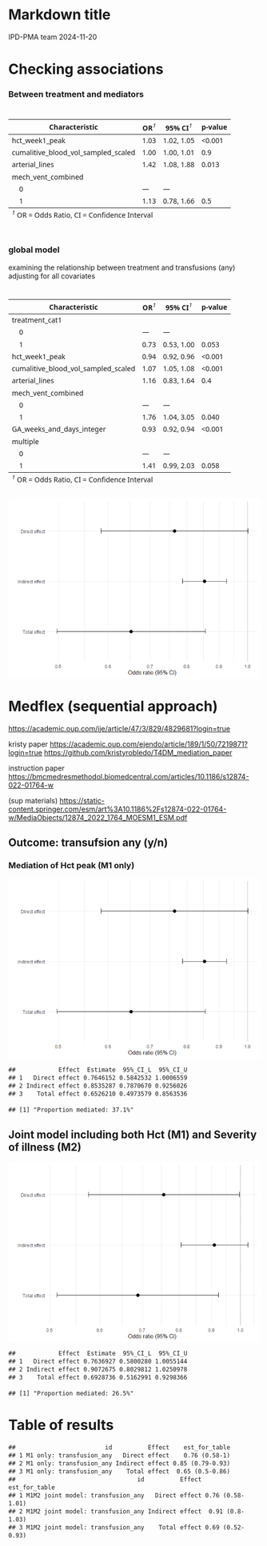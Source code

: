 Markdown title
================
IPD-PMA team
2024-11-20

# Checking associations

### Between treatment and mediators

<div id="ceutqoaijr" style="padding-left:0px;padding-right:0px;padding-top:10px;padding-bottom:10px;overflow-x:auto;overflow-y:auto;width:auto;height:auto;">
<style>#ceutqoaijr table {
  font-family: system-ui, 'Segoe UI', Roboto, Helvetica, Arial, sans-serif, 'Apple Color Emoji', 'Segoe UI Emoji', 'Segoe UI Symbol', 'Noto Color Emoji';
  -webkit-font-smoothing: antialiased;
  -moz-osx-font-smoothing: grayscale;
}
&#10;#ceutqoaijr thead, #ceutqoaijr tbody, #ceutqoaijr tfoot, #ceutqoaijr tr, #ceutqoaijr td, #ceutqoaijr th {
  border-style: none;
}
&#10;#ceutqoaijr p {
  margin: 0;
  padding: 0;
}
&#10;#ceutqoaijr .gt_table {
  display: table;
  border-collapse: collapse;
  line-height: normal;
  margin-left: auto;
  margin-right: auto;
  color: #333333;
  font-size: 16px;
  font-weight: normal;
  font-style: normal;
  background-color: #FFFFFF;
  width: auto;
  border-top-style: solid;
  border-top-width: 2px;
  border-top-color: #A8A8A8;
  border-right-style: none;
  border-right-width: 2px;
  border-right-color: #D3D3D3;
  border-bottom-style: solid;
  border-bottom-width: 2px;
  border-bottom-color: #A8A8A8;
  border-left-style: none;
  border-left-width: 2px;
  border-left-color: #D3D3D3;
}
&#10;#ceutqoaijr .gt_caption {
  padding-top: 4px;
  padding-bottom: 4px;
}
&#10;#ceutqoaijr .gt_title {
  color: #333333;
  font-size: 125%;
  font-weight: initial;
  padding-top: 4px;
  padding-bottom: 4px;
  padding-left: 5px;
  padding-right: 5px;
  border-bottom-color: #FFFFFF;
  border-bottom-width: 0;
}
&#10;#ceutqoaijr .gt_subtitle {
  color: #333333;
  font-size: 85%;
  font-weight: initial;
  padding-top: 3px;
  padding-bottom: 5px;
  padding-left: 5px;
  padding-right: 5px;
  border-top-color: #FFFFFF;
  border-top-width: 0;
}
&#10;#ceutqoaijr .gt_heading {
  background-color: #FFFFFF;
  text-align: center;
  border-bottom-color: #FFFFFF;
  border-left-style: none;
  border-left-width: 1px;
  border-left-color: #D3D3D3;
  border-right-style: none;
  border-right-width: 1px;
  border-right-color: #D3D3D3;
}
&#10;#ceutqoaijr .gt_bottom_border {
  border-bottom-style: solid;
  border-bottom-width: 2px;
  border-bottom-color: #D3D3D3;
}
&#10;#ceutqoaijr .gt_col_headings {
  border-top-style: solid;
  border-top-width: 2px;
  border-top-color: #D3D3D3;
  border-bottom-style: solid;
  border-bottom-width: 2px;
  border-bottom-color: #D3D3D3;
  border-left-style: none;
  border-left-width: 1px;
  border-left-color: #D3D3D3;
  border-right-style: none;
  border-right-width: 1px;
  border-right-color: #D3D3D3;
}
&#10;#ceutqoaijr .gt_col_heading {
  color: #333333;
  background-color: #FFFFFF;
  font-size: 100%;
  font-weight: normal;
  text-transform: inherit;
  border-left-style: none;
  border-left-width: 1px;
  border-left-color: #D3D3D3;
  border-right-style: none;
  border-right-width: 1px;
  border-right-color: #D3D3D3;
  vertical-align: bottom;
  padding-top: 5px;
  padding-bottom: 6px;
  padding-left: 5px;
  padding-right: 5px;
  overflow-x: hidden;
}
&#10;#ceutqoaijr .gt_column_spanner_outer {
  color: #333333;
  background-color: #FFFFFF;
  font-size: 100%;
  font-weight: normal;
  text-transform: inherit;
  padding-top: 0;
  padding-bottom: 0;
  padding-left: 4px;
  padding-right: 4px;
}
&#10;#ceutqoaijr .gt_column_spanner_outer:first-child {
  padding-left: 0;
}
&#10;#ceutqoaijr .gt_column_spanner_outer:last-child {
  padding-right: 0;
}
&#10;#ceutqoaijr .gt_column_spanner {
  border-bottom-style: solid;
  border-bottom-width: 2px;
  border-bottom-color: #D3D3D3;
  vertical-align: bottom;
  padding-top: 5px;
  padding-bottom: 5px;
  overflow-x: hidden;
  display: inline-block;
  width: 100%;
}
&#10;#ceutqoaijr .gt_spanner_row {
  border-bottom-style: hidden;
}
&#10;#ceutqoaijr .gt_group_heading {
  padding-top: 8px;
  padding-bottom: 8px;
  padding-left: 5px;
  padding-right: 5px;
  color: #333333;
  background-color: #FFFFFF;
  font-size: 100%;
  font-weight: initial;
  text-transform: inherit;
  border-top-style: solid;
  border-top-width: 2px;
  border-top-color: #D3D3D3;
  border-bottom-style: solid;
  border-bottom-width: 2px;
  border-bottom-color: #D3D3D3;
  border-left-style: none;
  border-left-width: 1px;
  border-left-color: #D3D3D3;
  border-right-style: none;
  border-right-width: 1px;
  border-right-color: #D3D3D3;
  vertical-align: middle;
  text-align: left;
}
&#10;#ceutqoaijr .gt_empty_group_heading {
  padding: 0.5px;
  color: #333333;
  background-color: #FFFFFF;
  font-size: 100%;
  font-weight: initial;
  border-top-style: solid;
  border-top-width: 2px;
  border-top-color: #D3D3D3;
  border-bottom-style: solid;
  border-bottom-width: 2px;
  border-bottom-color: #D3D3D3;
  vertical-align: middle;
}
&#10;#ceutqoaijr .gt_from_md > :first-child {
  margin-top: 0;
}
&#10;#ceutqoaijr .gt_from_md > :last-child {
  margin-bottom: 0;
}
&#10;#ceutqoaijr .gt_row {
  padding-top: 8px;
  padding-bottom: 8px;
  padding-left: 5px;
  padding-right: 5px;
  margin: 10px;
  border-top-style: solid;
  border-top-width: 1px;
  border-top-color: #D3D3D3;
  border-left-style: none;
  border-left-width: 1px;
  border-left-color: #D3D3D3;
  border-right-style: none;
  border-right-width: 1px;
  border-right-color: #D3D3D3;
  vertical-align: middle;
  overflow-x: hidden;
}
&#10;#ceutqoaijr .gt_stub {
  color: #333333;
  background-color: #FFFFFF;
  font-size: 100%;
  font-weight: initial;
  text-transform: inherit;
  border-right-style: solid;
  border-right-width: 2px;
  border-right-color: #D3D3D3;
  padding-left: 5px;
  padding-right: 5px;
}
&#10;#ceutqoaijr .gt_stub_row_group {
  color: #333333;
  background-color: #FFFFFF;
  font-size: 100%;
  font-weight: initial;
  text-transform: inherit;
  border-right-style: solid;
  border-right-width: 2px;
  border-right-color: #D3D3D3;
  padding-left: 5px;
  padding-right: 5px;
  vertical-align: top;
}
&#10;#ceutqoaijr .gt_row_group_first td {
  border-top-width: 2px;
}
&#10;#ceutqoaijr .gt_row_group_first th {
  border-top-width: 2px;
}
&#10;#ceutqoaijr .gt_summary_row {
  color: #333333;
  background-color: #FFFFFF;
  text-transform: inherit;
  padding-top: 8px;
  padding-bottom: 8px;
  padding-left: 5px;
  padding-right: 5px;
}
&#10;#ceutqoaijr .gt_first_summary_row {
  border-top-style: solid;
  border-top-color: #D3D3D3;
}
&#10;#ceutqoaijr .gt_first_summary_row.thick {
  border-top-width: 2px;
}
&#10;#ceutqoaijr .gt_last_summary_row {
  padding-top: 8px;
  padding-bottom: 8px;
  padding-left: 5px;
  padding-right: 5px;
  border-bottom-style: solid;
  border-bottom-width: 2px;
  border-bottom-color: #D3D3D3;
}
&#10;#ceutqoaijr .gt_grand_summary_row {
  color: #333333;
  background-color: #FFFFFF;
  text-transform: inherit;
  padding-top: 8px;
  padding-bottom: 8px;
  padding-left: 5px;
  padding-right: 5px;
}
&#10;#ceutqoaijr .gt_first_grand_summary_row {
  padding-top: 8px;
  padding-bottom: 8px;
  padding-left: 5px;
  padding-right: 5px;
  border-top-style: double;
  border-top-width: 6px;
  border-top-color: #D3D3D3;
}
&#10;#ceutqoaijr .gt_last_grand_summary_row_top {
  padding-top: 8px;
  padding-bottom: 8px;
  padding-left: 5px;
  padding-right: 5px;
  border-bottom-style: double;
  border-bottom-width: 6px;
  border-bottom-color: #D3D3D3;
}
&#10;#ceutqoaijr .gt_striped {
  background-color: rgba(128, 128, 128, 0.05);
}
&#10;#ceutqoaijr .gt_table_body {
  border-top-style: solid;
  border-top-width: 2px;
  border-top-color: #D3D3D3;
  border-bottom-style: solid;
  border-bottom-width: 2px;
  border-bottom-color: #D3D3D3;
}
&#10;#ceutqoaijr .gt_footnotes {
  color: #333333;
  background-color: #FFFFFF;
  border-bottom-style: none;
  border-bottom-width: 2px;
  border-bottom-color: #D3D3D3;
  border-left-style: none;
  border-left-width: 2px;
  border-left-color: #D3D3D3;
  border-right-style: none;
  border-right-width: 2px;
  border-right-color: #D3D3D3;
}
&#10;#ceutqoaijr .gt_footnote {
  margin: 0px;
  font-size: 90%;
  padding-top: 4px;
  padding-bottom: 4px;
  padding-left: 5px;
  padding-right: 5px;
}
&#10;#ceutqoaijr .gt_sourcenotes {
  color: #333333;
  background-color: #FFFFFF;
  border-bottom-style: none;
  border-bottom-width: 2px;
  border-bottom-color: #D3D3D3;
  border-left-style: none;
  border-left-width: 2px;
  border-left-color: #D3D3D3;
  border-right-style: none;
  border-right-width: 2px;
  border-right-color: #D3D3D3;
}
&#10;#ceutqoaijr .gt_sourcenote {
  font-size: 90%;
  padding-top: 4px;
  padding-bottom: 4px;
  padding-left: 5px;
  padding-right: 5px;
}
&#10;#ceutqoaijr .gt_left {
  text-align: left;
}
&#10;#ceutqoaijr .gt_center {
  text-align: center;
}
&#10;#ceutqoaijr .gt_right {
  text-align: right;
  font-variant-numeric: tabular-nums;
}
&#10;#ceutqoaijr .gt_font_normal {
  font-weight: normal;
}
&#10;#ceutqoaijr .gt_font_bold {
  font-weight: bold;
}
&#10;#ceutqoaijr .gt_font_italic {
  font-style: italic;
}
&#10;#ceutqoaijr .gt_super {
  font-size: 65%;
}
&#10;#ceutqoaijr .gt_footnote_marks {
  font-size: 75%;
  vertical-align: 0.4em;
  position: initial;
}
&#10;#ceutqoaijr .gt_asterisk {
  font-size: 100%;
  vertical-align: 0;
}
&#10;#ceutqoaijr .gt_indent_1 {
  text-indent: 5px;
}
&#10;#ceutqoaijr .gt_indent_2 {
  text-indent: 10px;
}
&#10;#ceutqoaijr .gt_indent_3 {
  text-indent: 15px;
}
&#10;#ceutqoaijr .gt_indent_4 {
  text-indent: 20px;
}
&#10;#ceutqoaijr .gt_indent_5 {
  text-indent: 25px;
}
</style>
<table class="gt_table" data-quarto-disable-processing="false" data-quarto-bootstrap="false">
  <thead>
    &#10;    <tr class="gt_col_headings">
      <th class="gt_col_heading gt_columns_bottom_border gt_left" rowspan="1" colspan="1" scope="col" id="&lt;strong&gt;Characteristic&lt;/strong&gt;"><strong>Characteristic</strong></th>
      <th class="gt_col_heading gt_columns_bottom_border gt_center" rowspan="1" colspan="1" scope="col" id="&lt;strong&gt;OR&lt;/strong&gt;&lt;span class=&quot;gt_footnote_marks&quot; style=&quot;white-space:nowrap;font-style:italic;font-weight:normal;&quot;&gt;&lt;sup&gt;1&lt;/sup&gt;&lt;/span&gt;"><strong>OR</strong><span class="gt_footnote_marks" style="white-space:nowrap;font-style:italic;font-weight:normal;"><sup>1</sup></span></th>
      <th class="gt_col_heading gt_columns_bottom_border gt_center" rowspan="1" colspan="1" scope="col" id="&lt;strong&gt;95% CI&lt;/strong&gt;&lt;span class=&quot;gt_footnote_marks&quot; style=&quot;white-space:nowrap;font-style:italic;font-weight:normal;&quot;&gt;&lt;sup&gt;1&lt;/sup&gt;&lt;/span&gt;"><strong>95% CI</strong><span class="gt_footnote_marks" style="white-space:nowrap;font-style:italic;font-weight:normal;"><sup>1</sup></span></th>
      <th class="gt_col_heading gt_columns_bottom_border gt_center" rowspan="1" colspan="1" scope="col" id="&lt;strong&gt;p-value&lt;/strong&gt;"><strong>p-value</strong></th>
    </tr>
  </thead>
  <tbody class="gt_table_body">
    <tr><td headers="label" class="gt_row gt_left">hct_week1_peak</td>
<td headers="estimate" class="gt_row gt_center">1.03</td>
<td headers="ci" class="gt_row gt_center">1.02, 1.05</td>
<td headers="p.value" class="gt_row gt_center"><0.001</td></tr>
    <tr><td headers="label" class="gt_row gt_left">cumalitive_blood_vol_sampled_scaled</td>
<td headers="estimate" class="gt_row gt_center">1.00</td>
<td headers="ci" class="gt_row gt_center">1.00, 1.01</td>
<td headers="p.value" class="gt_row gt_center">0.9</td></tr>
    <tr><td headers="label" class="gt_row gt_left">arterial_lines</td>
<td headers="estimate" class="gt_row gt_center">1.42</td>
<td headers="ci" class="gt_row gt_center">1.08, 1.88</td>
<td headers="p.value" class="gt_row gt_center">0.013</td></tr>
    <tr><td headers="label" class="gt_row gt_left">mech_vent_combined</td>
<td headers="estimate" class="gt_row gt_center"><br /></td>
<td headers="ci" class="gt_row gt_center"><br /></td>
<td headers="p.value" class="gt_row gt_center"><br /></td></tr>
    <tr><td headers="label" class="gt_row gt_left">    0</td>
<td headers="estimate" class="gt_row gt_center">—</td>
<td headers="ci" class="gt_row gt_center">—</td>
<td headers="p.value" class="gt_row gt_center"><br /></td></tr>
    <tr><td headers="label" class="gt_row gt_left">    1</td>
<td headers="estimate" class="gt_row gt_center">1.13</td>
<td headers="ci" class="gt_row gt_center">0.78, 1.66</td>
<td headers="p.value" class="gt_row gt_center">0.5</td></tr>
  </tbody>
  &#10;  <tfoot class="gt_footnotes">
    <tr>
      <td class="gt_footnote" colspan="4"><span class="gt_footnote_marks" style="white-space:nowrap;font-style:italic;font-weight:normal;"><sup>1</sup></span> OR = Odds Ratio, CI = Confidence Interval</td>
    </tr>
  </tfoot>
</table>
</div>

### global model

examining the relationship between treatment and transfusions (any)
adjusting for all covariates

<div id="qlswwzsuge" style="padding-left:0px;padding-right:0px;padding-top:10px;padding-bottom:10px;overflow-x:auto;overflow-y:auto;width:auto;height:auto;">
<style>#qlswwzsuge table {
  font-family: system-ui, 'Segoe UI', Roboto, Helvetica, Arial, sans-serif, 'Apple Color Emoji', 'Segoe UI Emoji', 'Segoe UI Symbol', 'Noto Color Emoji';
  -webkit-font-smoothing: antialiased;
  -moz-osx-font-smoothing: grayscale;
}
&#10;#qlswwzsuge thead, #qlswwzsuge tbody, #qlswwzsuge tfoot, #qlswwzsuge tr, #qlswwzsuge td, #qlswwzsuge th {
  border-style: none;
}
&#10;#qlswwzsuge p {
  margin: 0;
  padding: 0;
}
&#10;#qlswwzsuge .gt_table {
  display: table;
  border-collapse: collapse;
  line-height: normal;
  margin-left: auto;
  margin-right: auto;
  color: #333333;
  font-size: 16px;
  font-weight: normal;
  font-style: normal;
  background-color: #FFFFFF;
  width: auto;
  border-top-style: solid;
  border-top-width: 2px;
  border-top-color: #A8A8A8;
  border-right-style: none;
  border-right-width: 2px;
  border-right-color: #D3D3D3;
  border-bottom-style: solid;
  border-bottom-width: 2px;
  border-bottom-color: #A8A8A8;
  border-left-style: none;
  border-left-width: 2px;
  border-left-color: #D3D3D3;
}
&#10;#qlswwzsuge .gt_caption {
  padding-top: 4px;
  padding-bottom: 4px;
}
&#10;#qlswwzsuge .gt_title {
  color: #333333;
  font-size: 125%;
  font-weight: initial;
  padding-top: 4px;
  padding-bottom: 4px;
  padding-left: 5px;
  padding-right: 5px;
  border-bottom-color: #FFFFFF;
  border-bottom-width: 0;
}
&#10;#qlswwzsuge .gt_subtitle {
  color: #333333;
  font-size: 85%;
  font-weight: initial;
  padding-top: 3px;
  padding-bottom: 5px;
  padding-left: 5px;
  padding-right: 5px;
  border-top-color: #FFFFFF;
  border-top-width: 0;
}
&#10;#qlswwzsuge .gt_heading {
  background-color: #FFFFFF;
  text-align: center;
  border-bottom-color: #FFFFFF;
  border-left-style: none;
  border-left-width: 1px;
  border-left-color: #D3D3D3;
  border-right-style: none;
  border-right-width: 1px;
  border-right-color: #D3D3D3;
}
&#10;#qlswwzsuge .gt_bottom_border {
  border-bottom-style: solid;
  border-bottom-width: 2px;
  border-bottom-color: #D3D3D3;
}
&#10;#qlswwzsuge .gt_col_headings {
  border-top-style: solid;
  border-top-width: 2px;
  border-top-color: #D3D3D3;
  border-bottom-style: solid;
  border-bottom-width: 2px;
  border-bottom-color: #D3D3D3;
  border-left-style: none;
  border-left-width: 1px;
  border-left-color: #D3D3D3;
  border-right-style: none;
  border-right-width: 1px;
  border-right-color: #D3D3D3;
}
&#10;#qlswwzsuge .gt_col_heading {
  color: #333333;
  background-color: #FFFFFF;
  font-size: 100%;
  font-weight: normal;
  text-transform: inherit;
  border-left-style: none;
  border-left-width: 1px;
  border-left-color: #D3D3D3;
  border-right-style: none;
  border-right-width: 1px;
  border-right-color: #D3D3D3;
  vertical-align: bottom;
  padding-top: 5px;
  padding-bottom: 6px;
  padding-left: 5px;
  padding-right: 5px;
  overflow-x: hidden;
}
&#10;#qlswwzsuge .gt_column_spanner_outer {
  color: #333333;
  background-color: #FFFFFF;
  font-size: 100%;
  font-weight: normal;
  text-transform: inherit;
  padding-top: 0;
  padding-bottom: 0;
  padding-left: 4px;
  padding-right: 4px;
}
&#10;#qlswwzsuge .gt_column_spanner_outer:first-child {
  padding-left: 0;
}
&#10;#qlswwzsuge .gt_column_spanner_outer:last-child {
  padding-right: 0;
}
&#10;#qlswwzsuge .gt_column_spanner {
  border-bottom-style: solid;
  border-bottom-width: 2px;
  border-bottom-color: #D3D3D3;
  vertical-align: bottom;
  padding-top: 5px;
  padding-bottom: 5px;
  overflow-x: hidden;
  display: inline-block;
  width: 100%;
}
&#10;#qlswwzsuge .gt_spanner_row {
  border-bottom-style: hidden;
}
&#10;#qlswwzsuge .gt_group_heading {
  padding-top: 8px;
  padding-bottom: 8px;
  padding-left: 5px;
  padding-right: 5px;
  color: #333333;
  background-color: #FFFFFF;
  font-size: 100%;
  font-weight: initial;
  text-transform: inherit;
  border-top-style: solid;
  border-top-width: 2px;
  border-top-color: #D3D3D3;
  border-bottom-style: solid;
  border-bottom-width: 2px;
  border-bottom-color: #D3D3D3;
  border-left-style: none;
  border-left-width: 1px;
  border-left-color: #D3D3D3;
  border-right-style: none;
  border-right-width: 1px;
  border-right-color: #D3D3D3;
  vertical-align: middle;
  text-align: left;
}
&#10;#qlswwzsuge .gt_empty_group_heading {
  padding: 0.5px;
  color: #333333;
  background-color: #FFFFFF;
  font-size: 100%;
  font-weight: initial;
  border-top-style: solid;
  border-top-width: 2px;
  border-top-color: #D3D3D3;
  border-bottom-style: solid;
  border-bottom-width: 2px;
  border-bottom-color: #D3D3D3;
  vertical-align: middle;
}
&#10;#qlswwzsuge .gt_from_md > :first-child {
  margin-top: 0;
}
&#10;#qlswwzsuge .gt_from_md > :last-child {
  margin-bottom: 0;
}
&#10;#qlswwzsuge .gt_row {
  padding-top: 8px;
  padding-bottom: 8px;
  padding-left: 5px;
  padding-right: 5px;
  margin: 10px;
  border-top-style: solid;
  border-top-width: 1px;
  border-top-color: #D3D3D3;
  border-left-style: none;
  border-left-width: 1px;
  border-left-color: #D3D3D3;
  border-right-style: none;
  border-right-width: 1px;
  border-right-color: #D3D3D3;
  vertical-align: middle;
  overflow-x: hidden;
}
&#10;#qlswwzsuge .gt_stub {
  color: #333333;
  background-color: #FFFFFF;
  font-size: 100%;
  font-weight: initial;
  text-transform: inherit;
  border-right-style: solid;
  border-right-width: 2px;
  border-right-color: #D3D3D3;
  padding-left: 5px;
  padding-right: 5px;
}
&#10;#qlswwzsuge .gt_stub_row_group {
  color: #333333;
  background-color: #FFFFFF;
  font-size: 100%;
  font-weight: initial;
  text-transform: inherit;
  border-right-style: solid;
  border-right-width: 2px;
  border-right-color: #D3D3D3;
  padding-left: 5px;
  padding-right: 5px;
  vertical-align: top;
}
&#10;#qlswwzsuge .gt_row_group_first td {
  border-top-width: 2px;
}
&#10;#qlswwzsuge .gt_row_group_first th {
  border-top-width: 2px;
}
&#10;#qlswwzsuge .gt_summary_row {
  color: #333333;
  background-color: #FFFFFF;
  text-transform: inherit;
  padding-top: 8px;
  padding-bottom: 8px;
  padding-left: 5px;
  padding-right: 5px;
}
&#10;#qlswwzsuge .gt_first_summary_row {
  border-top-style: solid;
  border-top-color: #D3D3D3;
}
&#10;#qlswwzsuge .gt_first_summary_row.thick {
  border-top-width: 2px;
}
&#10;#qlswwzsuge .gt_last_summary_row {
  padding-top: 8px;
  padding-bottom: 8px;
  padding-left: 5px;
  padding-right: 5px;
  border-bottom-style: solid;
  border-bottom-width: 2px;
  border-bottom-color: #D3D3D3;
}
&#10;#qlswwzsuge .gt_grand_summary_row {
  color: #333333;
  background-color: #FFFFFF;
  text-transform: inherit;
  padding-top: 8px;
  padding-bottom: 8px;
  padding-left: 5px;
  padding-right: 5px;
}
&#10;#qlswwzsuge .gt_first_grand_summary_row {
  padding-top: 8px;
  padding-bottom: 8px;
  padding-left: 5px;
  padding-right: 5px;
  border-top-style: double;
  border-top-width: 6px;
  border-top-color: #D3D3D3;
}
&#10;#qlswwzsuge .gt_last_grand_summary_row_top {
  padding-top: 8px;
  padding-bottom: 8px;
  padding-left: 5px;
  padding-right: 5px;
  border-bottom-style: double;
  border-bottom-width: 6px;
  border-bottom-color: #D3D3D3;
}
&#10;#qlswwzsuge .gt_striped {
  background-color: rgba(128, 128, 128, 0.05);
}
&#10;#qlswwzsuge .gt_table_body {
  border-top-style: solid;
  border-top-width: 2px;
  border-top-color: #D3D3D3;
  border-bottom-style: solid;
  border-bottom-width: 2px;
  border-bottom-color: #D3D3D3;
}
&#10;#qlswwzsuge .gt_footnotes {
  color: #333333;
  background-color: #FFFFFF;
  border-bottom-style: none;
  border-bottom-width: 2px;
  border-bottom-color: #D3D3D3;
  border-left-style: none;
  border-left-width: 2px;
  border-left-color: #D3D3D3;
  border-right-style: none;
  border-right-width: 2px;
  border-right-color: #D3D3D3;
}
&#10;#qlswwzsuge .gt_footnote {
  margin: 0px;
  font-size: 90%;
  padding-top: 4px;
  padding-bottom: 4px;
  padding-left: 5px;
  padding-right: 5px;
}
&#10;#qlswwzsuge .gt_sourcenotes {
  color: #333333;
  background-color: #FFFFFF;
  border-bottom-style: none;
  border-bottom-width: 2px;
  border-bottom-color: #D3D3D3;
  border-left-style: none;
  border-left-width: 2px;
  border-left-color: #D3D3D3;
  border-right-style: none;
  border-right-width: 2px;
  border-right-color: #D3D3D3;
}
&#10;#qlswwzsuge .gt_sourcenote {
  font-size: 90%;
  padding-top: 4px;
  padding-bottom: 4px;
  padding-left: 5px;
  padding-right: 5px;
}
&#10;#qlswwzsuge .gt_left {
  text-align: left;
}
&#10;#qlswwzsuge .gt_center {
  text-align: center;
}
&#10;#qlswwzsuge .gt_right {
  text-align: right;
  font-variant-numeric: tabular-nums;
}
&#10;#qlswwzsuge .gt_font_normal {
  font-weight: normal;
}
&#10;#qlswwzsuge .gt_font_bold {
  font-weight: bold;
}
&#10;#qlswwzsuge .gt_font_italic {
  font-style: italic;
}
&#10;#qlswwzsuge .gt_super {
  font-size: 65%;
}
&#10;#qlswwzsuge .gt_footnote_marks {
  font-size: 75%;
  vertical-align: 0.4em;
  position: initial;
}
&#10;#qlswwzsuge .gt_asterisk {
  font-size: 100%;
  vertical-align: 0;
}
&#10;#qlswwzsuge .gt_indent_1 {
  text-indent: 5px;
}
&#10;#qlswwzsuge .gt_indent_2 {
  text-indent: 10px;
}
&#10;#qlswwzsuge .gt_indent_3 {
  text-indent: 15px;
}
&#10;#qlswwzsuge .gt_indent_4 {
  text-indent: 20px;
}
&#10;#qlswwzsuge .gt_indent_5 {
  text-indent: 25px;
}
</style>
<table class="gt_table" data-quarto-disable-processing="false" data-quarto-bootstrap="false">
  <thead>
    &#10;    <tr class="gt_col_headings">
      <th class="gt_col_heading gt_columns_bottom_border gt_left" rowspan="1" colspan="1" scope="col" id="&lt;strong&gt;Characteristic&lt;/strong&gt;"><strong>Characteristic</strong></th>
      <th class="gt_col_heading gt_columns_bottom_border gt_center" rowspan="1" colspan="1" scope="col" id="&lt;strong&gt;OR&lt;/strong&gt;&lt;span class=&quot;gt_footnote_marks&quot; style=&quot;white-space:nowrap;font-style:italic;font-weight:normal;&quot;&gt;&lt;sup&gt;1&lt;/sup&gt;&lt;/span&gt;"><strong>OR</strong><span class="gt_footnote_marks" style="white-space:nowrap;font-style:italic;font-weight:normal;"><sup>1</sup></span></th>
      <th class="gt_col_heading gt_columns_bottom_border gt_center" rowspan="1" colspan="1" scope="col" id="&lt;strong&gt;95% CI&lt;/strong&gt;&lt;span class=&quot;gt_footnote_marks&quot; style=&quot;white-space:nowrap;font-style:italic;font-weight:normal;&quot;&gt;&lt;sup&gt;1&lt;/sup&gt;&lt;/span&gt;"><strong>95% CI</strong><span class="gt_footnote_marks" style="white-space:nowrap;font-style:italic;font-weight:normal;"><sup>1</sup></span></th>
      <th class="gt_col_heading gt_columns_bottom_border gt_center" rowspan="1" colspan="1" scope="col" id="&lt;strong&gt;p-value&lt;/strong&gt;"><strong>p-value</strong></th>
    </tr>
  </thead>
  <tbody class="gt_table_body">
    <tr><td headers="label" class="gt_row gt_left">treatment_cat1</td>
<td headers="estimate" class="gt_row gt_center"><br /></td>
<td headers="ci" class="gt_row gt_center"><br /></td>
<td headers="p.value" class="gt_row gt_center"><br /></td></tr>
    <tr><td headers="label" class="gt_row gt_left">    0</td>
<td headers="estimate" class="gt_row gt_center">—</td>
<td headers="ci" class="gt_row gt_center">—</td>
<td headers="p.value" class="gt_row gt_center"><br /></td></tr>
    <tr><td headers="label" class="gt_row gt_left">    1</td>
<td headers="estimate" class="gt_row gt_center">0.73</td>
<td headers="ci" class="gt_row gt_center">0.53, 1.00</td>
<td headers="p.value" class="gt_row gt_center">0.053</td></tr>
    <tr><td headers="label" class="gt_row gt_left">hct_week1_peak</td>
<td headers="estimate" class="gt_row gt_center">0.94</td>
<td headers="ci" class="gt_row gt_center">0.92, 0.96</td>
<td headers="p.value" class="gt_row gt_center"><0.001</td></tr>
    <tr><td headers="label" class="gt_row gt_left">cumalitive_blood_vol_sampled_scaled</td>
<td headers="estimate" class="gt_row gt_center">1.07</td>
<td headers="ci" class="gt_row gt_center">1.05, 1.08</td>
<td headers="p.value" class="gt_row gt_center"><0.001</td></tr>
    <tr><td headers="label" class="gt_row gt_left">arterial_lines</td>
<td headers="estimate" class="gt_row gt_center">1.16</td>
<td headers="ci" class="gt_row gt_center">0.83, 1.64</td>
<td headers="p.value" class="gt_row gt_center">0.4</td></tr>
    <tr><td headers="label" class="gt_row gt_left">mech_vent_combined</td>
<td headers="estimate" class="gt_row gt_center"><br /></td>
<td headers="ci" class="gt_row gt_center"><br /></td>
<td headers="p.value" class="gt_row gt_center"><br /></td></tr>
    <tr><td headers="label" class="gt_row gt_left">    0</td>
<td headers="estimate" class="gt_row gt_center">—</td>
<td headers="ci" class="gt_row gt_center">—</td>
<td headers="p.value" class="gt_row gt_center"><br /></td></tr>
    <tr><td headers="label" class="gt_row gt_left">    1</td>
<td headers="estimate" class="gt_row gt_center">1.76</td>
<td headers="ci" class="gt_row gt_center">1.04, 3.05</td>
<td headers="p.value" class="gt_row gt_center">0.040</td></tr>
    <tr><td headers="label" class="gt_row gt_left">GA_weeks_and_days_integer</td>
<td headers="estimate" class="gt_row gt_center">0.93</td>
<td headers="ci" class="gt_row gt_center">0.92, 0.94</td>
<td headers="p.value" class="gt_row gt_center"><0.001</td></tr>
    <tr><td headers="label" class="gt_row gt_left">multiple</td>
<td headers="estimate" class="gt_row gt_center"><br /></td>
<td headers="ci" class="gt_row gt_center"><br /></td>
<td headers="p.value" class="gt_row gt_center"><br /></td></tr>
    <tr><td headers="label" class="gt_row gt_left">    0</td>
<td headers="estimate" class="gt_row gt_center">—</td>
<td headers="ci" class="gt_row gt_center">—</td>
<td headers="p.value" class="gt_row gt_center"><br /></td></tr>
    <tr><td headers="label" class="gt_row gt_left">    1</td>
<td headers="estimate" class="gt_row gt_center">1.41</td>
<td headers="ci" class="gt_row gt_center">0.99, 2.03</td>
<td headers="p.value" class="gt_row gt_center">0.058</td></tr>
  </tbody>
  &#10;  <tfoot class="gt_footnotes">
    <tr>
      <td class="gt_footnote" colspan="4"><span class="gt_footnote_marks" style="white-space:nowrap;font-style:italic;font-weight:normal;"><sup>1</sup></span> OR = Odds Ratio, CI = Confidence Interval</td>
    </tr>
  </tfoot>
</table>
</div>

<img src="Analysis_medflex_for_Git2_files/figure-gfm/unnamed-chunk-4-1.png" style="display: block; margin: auto;" />

# Medflex (sequential approach)

<https://academic.oup.com/ije/article/47/3/829/4829681?login=true>

kristy paper
<https://academic.oup.com/ejendo/article/189/1/50/7219871?login=true>
<https://github.com/kristyrobledo/T4DM_mediation_paper>

instruction paper
<https://bmcmedresmethodol.biomedcentral.com/articles/10.1186/s12874-022-01764-w>

(sup materials)
<https://static-content.springer.com/esm/art%3A10.1186%2Fs12874-022-01764-w/MediaObjects/12874_2022_1764_MOESM1_ESM.pdf>

## Outcome: transufsion any (y/n)

### Mediation of Hct peak (M1 only)

<img src="Analysis_medflex_for_Git2_files/figure-gfm/unnamed-chunk-5-1.png" style="display: block; margin: auto;" />

    ##            Effect  Estimate  95%_CI_L  95%_CI_U
    ## 1   Direct effect 0.7646152 0.5842532 1.0006559
    ## 2 Indirect effect 0.8535287 0.7870670 0.9256026
    ## 3    Total effect 0.6526210 0.4973579 0.8563536

    ## [1] "Proportion mediated: 37.1%"

## Joint model including both Hct (M1) and Severity of illness (M2)

<img src="Analysis_medflex_for_Git2_files/figure-gfm/unnamed-chunk-8-1.png" style="display: block; margin: auto;" />

    ##            Effect  Estimate  95%_CI_L  95%_CI_U
    ## 1   Direct effect 0.7636927 0.5800280 1.0055144
    ## 2 Indirect effect 0.9072675 0.8029812 1.0250978
    ## 3    Total effect 0.6928736 0.5162991 0.9298366

    ## [1] "Proportion mediated: 26.5%"

# Table of results

    ##                         id          Effect    est_for_table
    ## 1 M1 only: transfusion_any   Direct effect    0.76 (0.58-1)
    ## 2 M1 only: transfusion_any Indirect effect 0.85 (0.79-0.93)
    ## 3 M1 only: transfusion_any    Total effect  0.65 (0.5-0.86)
    ##                                  id          Effect    est_for_table
    ## 1 M1M2 joint model: transfusion_any   Direct effect 0.76 (0.58-1.01)
    ## 2 M1M2 joint model: transfusion_any Indirect effect  0.91 (0.8-1.03)
    ## 3 M1M2 joint model: transfusion_any    Total effect 0.69 (0.52-0.93)
